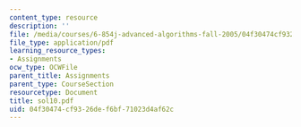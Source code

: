 ```yaml
---
content_type: resource
description: ''
file: /media/courses/6-854j-advanced-algorithms-fall-2005/04f30474cf9326def6bf71023d4af62c_sol10.pdf
file_type: application/pdf
learning_resource_types:
- Assignments
ocw_type: OCWFile
parent_title: Assignments
parent_type: CourseSection
resourcetype: Document
title: sol10.pdf
uid: 04f30474-cf93-26de-f6bf-71023d4af62c
---
```

